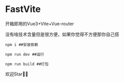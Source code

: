 # FastVite
开箱即用的Vue3+Vite+Vue-router

没有啥技术含量但是很方便，如果你觉得不方便那你自己搭

```
npm i ##安装依赖

npm run dev ##运行

npm run build ##打包
```

欢迎Star🌟🌟
